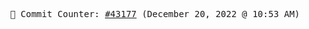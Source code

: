 <p align="center">
    <samp>
        📮 Commit Counter: <a href="https://github.com/Javascript-void0/Javascript-void0/commits/main">#43177</a> (December 20, 2022 @ 10:53 AM)
    </samp>
</p>